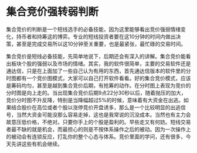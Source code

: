 # 集合竞价强转弱判断

集合竞价的判断是一个短线选手的必备技能，因为这里能够看出竞价强弱情绪变化，持币者和持筹这的博弈。专业的短线投资者要在这10分钟的时间内做出决策，甚至是完成交易所以这10分钟至关重要，也是最紧张，最忙碌的交易时间。

集合竞价是短线必备技能，先简单地说下，后期还会有深入的讲解。集合竞价能看出板块个股的强弱以及市场的情绪。其实，我的软件很简单，主要的交易软件还是通达信，只是在上面加了一些自己认为有用的东西，首先通达信版本的软件里的分时图都有一个竞价图模式，大家可以自己打开软件看看。好的集合竞价模式，应该是筹码均匀，甚至是越到集合竞价后期，有抢筹的动作。在分时图上表现为竞价的分时图是向上走的。当出现集合竞价后期9点22分30秒以后，随着抛压的加大，竞价分时图不升反降，特别是当降幅超过5%的时候，意味着有大资金在出逃。如果结合股价在高位或者个股以涨停竞价开盘诱多，那么是一个比较明显的出逃信号，当然大资金可能没那么容易走掉，这也是我常说的沉没成本。当然也有主力会故意压低价格，不绝对。只要你手上的个股是盈利的。早些走又有何妨。短线交易者最不缺的就是机会，而最担心的则是不按体系操作之后的被动。因为一次操作上的被动会有连锁反应，打乱你的整个心态与体系。竞价里面的学问，还有很多，今天先讲这些有机会继续。